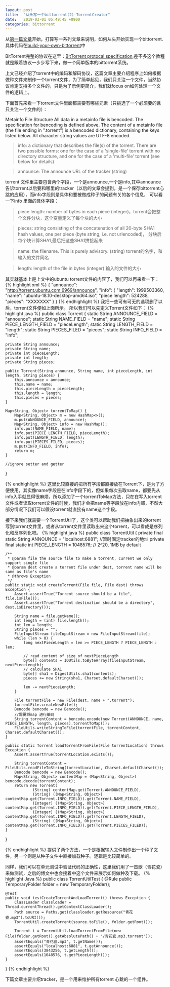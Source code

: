 ```yaml
---
layout: post
title:  "从头写一个bittorrent(2)-TorrentCreator"
date:   2019-03-01 05:49:45 +0900
categories: bittorrent
---
```

从[第一篇文章](https://yuquan-wang.github.io/blog/2019/01/11/build-your-own-bittorrent-1.html)开始，打算写一系列文章来说明，如何从头开始实现一个bittorrent.具体代码在[build-your-own-bittorrent](https://github.com/yuquan-wang/build-your-own-bittorrent)中

BitTorrent完整的协议在这里：[BitTorrent protocal specification](https://wiki.theory.org/index.php/BitTorrentSpecification),差不多这个教程就是跟着协议一步步写下来，做一个简单版本的bittorrent系统。

上文已经介绍了torrent中的编码和解码协议，这篇文章主要介绍程序上如何根据做种文件来制作一个torrent文件，为了简单起见，我们只关注一个文件，当然协议肯定支持多个文件的，只是为了示例更简介，我们就focus on如何处理一个文件的逻辑上。

下面首先来看一下torrent文件里面都需要有哪些元素（只挑选了一个必须要的且只关注一个文件的）：
>
Metainfo File Structure
All data in a metainfo file is bencoded. The specification for bencoding is defined above.
The content of a metainfo file (the file ending in ".torrent") is a bencoded dictionary, containing the keys listed below. All character string values are UTF-8 encoded.

> info: a dictionary that describes the file(s) of the torrent. There are two possible forms: one for the case of a 'single-file' torrent with no directory structure, and one for the case of a 'multi-file' torrent (see below for details)

> announce: The announce URL of the tracker (string)

torrent 文件里主要包含两个字段，一个是announce,一个是info,其中announce告诉torrent以后要和哪里的tracker（以后的文章会提到，是一个保存bittorrent心跳的应用），而info字段则是具体和要被做成种子的问题有关的各个信息， 可以看一下info 里面的具体字段：

> piece length: number of bytes in each piece (integer)，torrent会把整个文件分块，这个变量定义了每个块的大小

> pieces: string consisting of the concatenation of all 20-byte SHA1 hash values, one per piece (byte string, i.e. not urlencoded)， 分块后每个块计算SHA1,最后把这些SHA1拼接起来

> name: the filename. This is purely advisory. (string) torrent的名字，和输入的文件同名

> length: length of the file in bytes (integer) 输入的文件的大小

其实就基本上是上文中的ubuntu torrent文件的内容了，我们可以再来看一下：
{% highlight xml %}
{
  "announce": "http://torrent.ubuntu.com:6969/announce",
  "info": {
    "length": 1999503360,
    "name": "ubuntu-18.10-desktop-amd64.iso",
    "piece length": 524288,
    "pieces": "XXXXXXX"
  }
}
{% endhighlight %}
我把一些可有可无的选项删了以后，torrent文件便如上面所示。 所以我们可以先定义Torrent文件如下：
{% highlight java %}
public class Torrent {
    static String ANNOUNCE_FIELD = "announce";
    static String NAME_FIELD = "name";
    static String PIECE_LENGTH_FIELD = "pieceLength";
    static String LENGTH_FIELD = "length";
    static String PIECES_FILED = "pieces";
    static String INFO_FIELD = "info";

    private String announce;
    private String name;
    private int pieceLength;
    private int length;
    private String pieces;

    public Torrent(String announce, String name, int pieceLength, int length, String pieces) {
        this.announce = announce;
        this.name = name;
        this.pieceLength = pieceLength;
        this.length = length;
        this.pieces = pieces;
    }

    Map<String, Object> torrentToMap() {
        Map<String, Object> m = new HashMap<>();
        m.put(ANNOUNCE_FIELD, announce);
        Map<String, Object> info = new HashMap();
        info.put(NAME_FIELD, name);
        info.put(PIECE_LENGTH_FIELD, pieceLength);
        info.put(LENGTH_FIELD, length);
        info.put(PIECES_FILED, pieces);
        m.put(INFO_FIELD, info);
        return m;
    }

    //ignore setter and getter

}

{% endhighlight %}
这里比较直接的把所有字段都直接放在Torrent下，是为了方便使用，其实像name字段是在info字段下的，但如果每次去取name，都要先从info入手就显得很麻烦，所以添加了一个torrentToMap方法，只在在写入torrent文件或者读取torrent文件的时候，我们才会把name等字段放在info内部，不然大部分情况下我们可以假设torrent就直接有name这个字段。

接下来我们就需要一个TorrentUtil了，这个类可以帮助我们把抽象出来的torrent写到torrent文件里，或者从torrent文件里读取出来这个torrent，可以看成是序列化和反序列化吧。
{% highlight java %}
public class TorrentUtil {
    private final static String ANNOUNCE = "localhost:6881"; //暂时固定tracker的地址
    private final static int PIECE_LENGTH = 1048576; // 2^20, 1MB by default

    /**
     * @param file the source file to make a torrent, current we only support single file
     * @param dest create a torrent file under dest, torrent name will be same as file's name
     * @throws Exception
     */
    public static void createTorrent(File file, File dest) throws Exception {
        Assert.assertTrue("Torrent source should be a file", file.isFile());
        Assert.assertTrue("Torrent destination should be a directory", dest.isDirectory());

        String name = file.getName();
        int length = (int) file.length();
        int len = length;
        String pieces = "";
        FileInputStream fileInputStream = new FileInputStream(file);
        while (len > 0) {
            long nextPieceLength = len >= PIECE_LENGTH ? PIECE_LENGTH : len;

            // read content of size of nextPieceLength
            byte[] contents = IOUtils.toByteArray(fileInputStream, nextPieceLength);
            // calculate SHA1
            byte[] sha1 = DigestUtils.sha1(contents);
            pieces += new String(sha1, Charset.defaultCharset());

            len -= nextPieceLength;
        }

        File torrentFile = new File(dest, name + ".torrent");
        torrentFile.createNewFile();
        Bencode bencode = new Bencode();
        //需要将map 进行编码
        String torrentContent = bencode.encode(new Torrent(ANNOUNCE, name, PIECE_LENGTH, length, pieces).torrentToMap());
        FileUtils.writeStringToFile(torrentFile, torrentContent, Charset.defaultCharset());
    }

    public static Torrent loadTorrentFromFile(File torrentLocation) throws Exception {
        Assert.assertTrue(torrentLocation.exists());

        String torrentContent = FileUtils.readFileToString(torrentLocation, Charset.defaultCharset());
        Bencode bencode = new Bencode();
        Map<String, Object> contentMap = (Map<String, Object>) bencode.decode(torrentContent);
        return new Torrent(
                (String) contentMap.get(Torrent.ANNOUNCE_FIELD),
                (String) ((Map<String, Object>) contentMap.get(Torrent.INFO_FIELD)).get(Torrent.NAME_FIELD),
                (Integer) ((Map<String, Object>) contentMap.get(Torrent.INFO_FIELD)).get(Torrent.PIECE_LENGTH_FIELD),
                (Integer) ((Map<String, Object>) contentMap.get(Torrent.INFO_FIELD)).get(Torrent.LENGTH_FIELD),
                (String) ((Map<String, Object>) contentMap.get(Torrent.INFO_FIELD)).get(Torrent.PIECES_FILED));
    }

}

{% endhighlight %}
提供了两个方法，一个是根据输入文件制作出一个种子文件，另一个则是从种子文件中直接加载种子。逻辑是比较简单的。

同样，我们可以在单元测试中验证代码的正确性，这里我们用了一首歌（青花瓷）来做测试，之后的博文中也会接着中这个文件来展示如何做种及下载。
{% highlight Java %}
public class TorrentUtilTest {
    @Rule
    public TemporaryFolder folder = new TemporaryFolder();

    @Test
    public void testCreateTorrentAndLoadTorrent() throws Exception {
        ClassLoader classloader = Thread.currentThread().getContextClassLoader();
        Path source = Paths.get(classloader.getResource("青花瓷.mp3").toURI());
        TorrentUtil.createTorrent(source.toFile(), folder.getRoot());

        Torrent t = TorrentUtil.loadTorrentFromFile(new File(folder.getRoot().getAbsolutePath() + "/青花瓷.mp3.torrent"));
        assertEquals("青花瓷.mp3", t.getName());
        assertEquals("localhost:6881", t.getAnnounce());
        assertEquals(3843256, t.getLength());
        assertEquals(1048576, t.getPieceLength());
    }
}
{% endhighlight %}

下篇文章主要介绍tracker，是一个用来维护所有torrent 心跳的一个组件。
